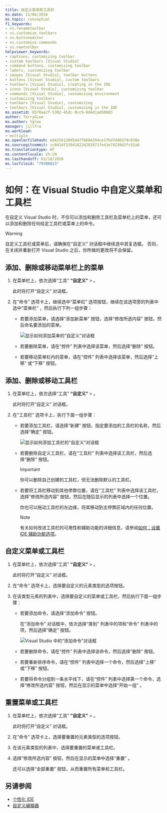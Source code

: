 ```yaml
---
title: 自定义菜单和工具栏
ms.date: 11/04/2016
ms.topic: conceptual
f1_keywords:
- vs.renametoolbar
- vs.customize.toolbars
- vs.buttoneditor
- vs.customize.commands
- vs.newtoolbar
helpviewer_keywords:
- captions, customizing toolbar
- custom toolbars [Visual Studio]
- command buttons, customizing toolbar
- labels, customizing toolbar
- images [Visual Studio], toolbar buttons
- buttons [Visual Studio], custom toolbars
- toolbars [Visual Studio], creating in the IDE
- icons [Visual Studio], customizing toolbar
- commands [Visual Studio], customizing environment
- customizing toolbars
- toolbars [Visual Studio], customizing
- toolbars [Visual Studio], customizing in the IDE
ms.assetid: b570ae2f-5302-45dc-9cc9-8d4d1ad50603
author: TerryGLee
ms.author: tglee
manager: jillfra
ms.workload:
- multiple
ms.openlocfilehash: ed425b120d5d47fb684294ce17bd7d48374c638e
ms.sourcegitcommit: cc841df335d1d22d281871fe41e74238d2fc52a6
ms.translationtype: HT
ms.contentlocale: zh-CN
ms.lasthandoff: 03/18/2020
ms.locfileid: "79306823"
---
```

# <a name="how-to-customize-menus-and-toolbars-in-visual-studio"></a>如何：在 Visual Studio 中自定义菜单和工具栏

在自定义 Visual Studio 时，不仅可以添加和删除工具栏及菜单栏上的菜单，还可以添加和删除任何给定工具栏或菜单上的命令。

> [!WARNING]
> 自定义工具栏或菜单后，请确保在“自定义”  对话框中继续选中其复选框。 否则，在关闭并重新打开 Visual Studio 之后，你所做的更改将不会保留。

## <a name="add-remove-or-move-a-menu-on-the-menu-bar"></a>添加、删除或移动菜单栏上的菜单

1. 在菜单栏上，依次选择“工具” **“自定义”**  >   。

     此时将打开“自定义”  对话框。

2. 在“命令”  选项卡上，继续选中“菜单栏”  选项按钮，继续在该选项旁的列表中选中“菜单栏”  ，然后执行下列一组步骤：

    - 若要添加菜单，请选择“添加新菜单”  按钮，选择“修改所选内容”  按钮，然后命名要添加的菜单。

        ![显示如何添加菜单的“自定义”对话框](../ide/media/addmenu.png)

    - 若要删除菜单，请在“控件”  列表中选择该菜单，然后选择“删除”  按钮。

    - 若要移动菜单栏内的菜单，请在“控件”  列表中选择该菜单，然后选择“上移”  或“下移”  按钮。

## <a name="add-remove-or-move-a-toolbar"></a>添加、删除或移动工具栏

1. 在菜单栏上，依次选择“工具” **“自定义”**  >   。

     此时将打开“自定义”  对话框。

2. 在“工具栏”  选项卡上，执行下面一组步骤：

    - 若要添加工具栏，请选择“新建”  按钮，指定要添加的工具栏的名称，然后选择“确定”  按钮。

        ![显示如何添加工具栏的“自定义”对话框](../ide/media/addtoolbar.png)

    - 若要删除自定义工具栏，请在“工具栏”  列表中选择该工具栏，然后选择“删除”  按钮。

        > [!IMPORTANT]
        > 你可以删除自己创建的工具栏，但无法删除默认的工具栏。

    - 若要将工具栏移动到其他停靠位置，请在“工具栏”  列表中选择该工具栏，选择“修改所选内容”  按钮，然后在随后显示的列表中选择一个位置。

        你也可以拖动工具栏的左边缘，将其移动到主停靠区域内的任何位置。

        > [!NOTE]
        > 有关如何改进工具栏的可用性和辅助功能的详细信息，请参阅[如何：设置 IDE 辅助功能选项](../ide/reference/how-to-set-ide-accessibility-options.md)。

## <a name="customizing_menu">自定义菜单或工具栏</a>

1. 在菜单栏上，依次选择“工具” **“自定义”**  >   。

    此时将打开“自定义”  对话框。

2. 在“命令”  选项卡上，选择要自定义的元素类型的选项按钮。

3. 在该类型元素的列表中，选择要自定义的菜单或工具栏，然后执行下面一组步骤：

    - 若要添加命令，请选择“添加命令”  按钮。

        在“添加命令”  对话框中，依次选择“类别”  列表中的项和“命令”  列表中的项，然后选择“确定”  按钮。

        ![Visual Studio 中的“添加命令”对话框](../ide/media/addcommand.png)

    - 若要删除命令，请在“控件”  列表中选择该命令，然后选择“删除”  按钮。

    - 若要重新排序命令，请在“控件”  列表中选择一个命令，然后选择“上移”  或“下移”  按钮。

    - 若要将命令分组到一条水平线下，请在“控件”  列表中选择第一个命令，选择“修改所选内容”  按钮，然后在显示的菜单中选择“开始一组”  。

## <a name="reset-a-menu-or-a-toolbar"></a>重置菜单或工具栏

1. 在菜单栏上，依次选择“工具” **“自定义”**  >   。

    此时将打开“自定义”  对话框。

2. 在“命令”  选项卡上，选择要重置的元素类型的选项按钮。

3. 在该元素类型的列表中，选择要重置的菜单或工具栏。

4. 选择“修改所选内容”  按钮，然后在显示的菜单中选择“重置”  。

    还可以选择“全部重置”  按钮，从而重置所有菜单和工具栏。

## <a name="see-also"></a>另请参阅

- [个性化 IDE](../ide/personalizing-the-visual-studio-ide.md)
- [自定义编辑器](../ide/how-to-change-text-case-in-the-editor.md)

